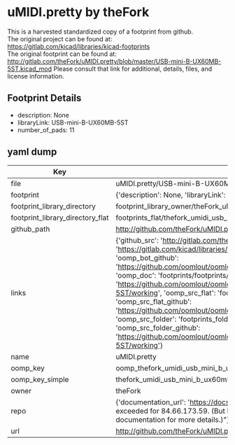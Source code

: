 # uMIDI.pretty by theFork  
This is a harvested standardized copy of a footprint from github.  
The original project can be found at:  
https://gitlab.com/kicad/libraries/kicad-footprints  
The original footprint can be found at:
http://gitlab.com/theFork/uMIDI.pretty/blob/master/USB-mini-B-UX60MB-5ST.kicad_mod
Please consult that link for additional, details, files, and license information.  
## Footprint Details
* description: None  
* libraryLink: USB-mini-B-UX60MB-5ST  
* number_of_pads: 11  
## yaml dump  
| Key | Value |  
| --- | --- |  
| file | uMIDI.pretty/USB-mini-B-UX60MB-5ST.kicad_mod |  
| footprint | {'description': None, 'libraryLink': 'USB-mini-B-UX60MB-5ST', 'number_of_pads': 11} |  
| footprint_library_directory | footprint_library_owner/theFork_uMIDI.pretty |  
| footprint_library_directory_flat | footprints_flat/thefork_umidi_usb_mini_b_ux60mb_5st/working |  
| github_path | http://github.com/theFork/uMIDI.pretty/blob/master/USB-mini-B-UX60MB-5ST.kicad_mod |  
| links | {'github_src': 'http://gitlab.com/theFork/uMIDI.pretty/blob/master/USB-mini-B-UX60MB-5ST.kicad_mod', 'github_src_repo': 'https://gitlab.com/kicad/libraries/kicad-footprints', 'oomp_bot': 'footprints/thefork_umidi_usb_mini_b_ux60mb_5st/working', 'oomp_bot_github': 'https://github.com/oomlout/oomlout_oomp_footprint_bot/tree/main/footprints/thefork_umidi_usb_mini_b_ux60mb_5st/working', 'oomp_doc': 'footprints/footprints/theFork/uMIDI/USB-mini-B-UX60MB-5ST/working/', 'oomp_doc_github': 'https://github.com/oomlout/oomlout_oomp_footprint_doc/tree/main/footprints/footprints/theFork/uMIDI/USB-mini-B-UX60MB-5ST/working', 'oomp_src_flat': 'footprints_flat/footprints_flat/thefork_umidi_usb_mini_b_ux60mb_5st/working', 'oomp_src_flat_github': 'https://github.com/oomlout/oomlout_oomp_footprint_src/tree/main/footprints_flat/thefork_umidi_usb_mini_b_ux60mb_5st/working', 'oomp_src_folder': 'footprints_folder/footprints_folder/theFork/uMIDI/USB-mini-B-UX60MB-5ST/working', 'oomp_src_folder_github': 'https://github.com/oomlout/oomlout_oomp_footprint_src/tree/main/footprints_folder/theFork/uMIDI/USB-mini-B-UX60MB-5ST/working'} |  
| name | uMIDI.pretty |  
| oomp_key | oomp_thefork_umidi_usb_mini_b_ux60mb_5st |  
| oomp_key_simple | thefork_umidi_usb_mini_b_ux60mb_5st |  
| owner | theFork |  
| repo | {'documentation_url': 'https://docs.github.com/rest/overview/resources-in-the-rest-api#rate-limiting', 'message': "API rate limit exceeded for 84.66.173.59. (But here's the good news: Authenticated requests get a higher rate limit. Check out the documentation for more details.)"} |  
| url | http://github.com/theFork/uMIDI.pretty |  

